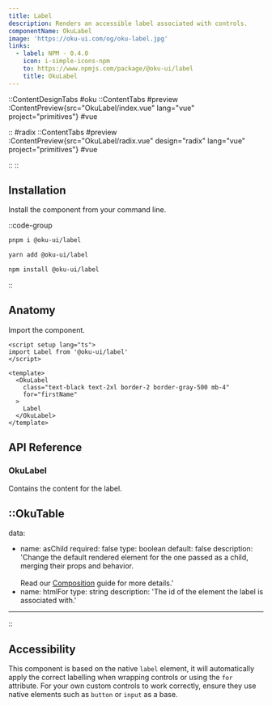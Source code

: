 ```yaml
---
title: Label
description: Renders an accessible label associated with controls.
componentName: OkuLabel
image: 'https://oku-ui.com/og/oku-label.jpg'
links:
  - label: NPM - 0.4.0
    icon: i-simple-icons-npm
    to: https://www.npmjs.com/package/@oku-ui/label
    title: OkuLabel
---
```


::ContentDesignTabs
#oku
::ContentTabs
#preview
:ContentPreview{src="OkuLabel/index.vue" lang="vue" project="primitives"}
#vue
<!-- Autodocs{src="/primitives/OkuLabel/index.vue" lang="vue"} -->
::
#radix
::ContentTabs
#preview
:ContentPreview{src="OkuLabel/radix.vue" design="radix" lang="vue" project="primitives"}
#vue
<!-- Autodocs{src="/primitives/OkuLabel/radix.vue" lang="vue"} -->
::
::



## Installation

Install the component from your command line.

::code-group

```sh [pnpm]
pnpm i @oku-ui/label
```

```bash [yarn]
yarn add @oku-ui/label
```

```bash [npm]
npm install @oku-ui/label
```

::

## Anatomy

Import the component.

```vue
<script setup lang="ts">
import Label from '@oku-ui/label'
</script>

<template>
  <OkuLabel
    class="text-black text-2xl border-2 border-gray-500 mb-4"
    for="firstName"
  >
    Label
  </OkuLabel>
</template>
```

## API Reference

### OkuLabel
Contains the content for the label.

::OkuTable
---
data:
  - name: asChild
    required: false
    type: boolean
    default: false
    description: 'Change the default rendered element for the one passed as a child, merging their props and behavior.<br><br>Read our [Composition](../guides/composition) guide for more details.'
  - name: htmlFor
    type: string
    description: 'The id of the element the label is associated with.'
---
::

## Accessibility

This component is based on the native `label` element, it will automatically apply the correct labelling when wrapping controls or using the `for` attribute. For your own custom controls to work correctly, ensure they use native elements such as `button` or `input` as a base.